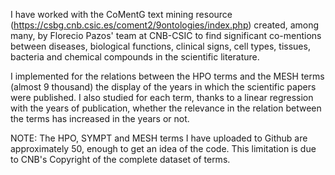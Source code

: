 I have worked with the CoMentG text mining resource (https://csbg.cnb.csic.es/coment2/9ontologies/index.php) created, among many, by Florecio Pazos' team at CNB-CSIC to find significant co-mentions between diseases, biological functions, clinical signs, cell types, tissues, bacteria and chemical compounds in the scientific literature.

I implemented for the relations between the HPO terms and the MESH terms (almost 9 thousand) the display of the years in which the scientific papers were published. I also studied for each term, thanks to a linear regression with the years of publication, whether the relevance in the relation between the terms has increased in the years or not.

NOTE: The HPO, SYMPT and MESH terms I have uploaded to Github are approximately 50, enough to get an idea of the code. This limitation is due to CNB's Copyright of the complete dataset of terms.
